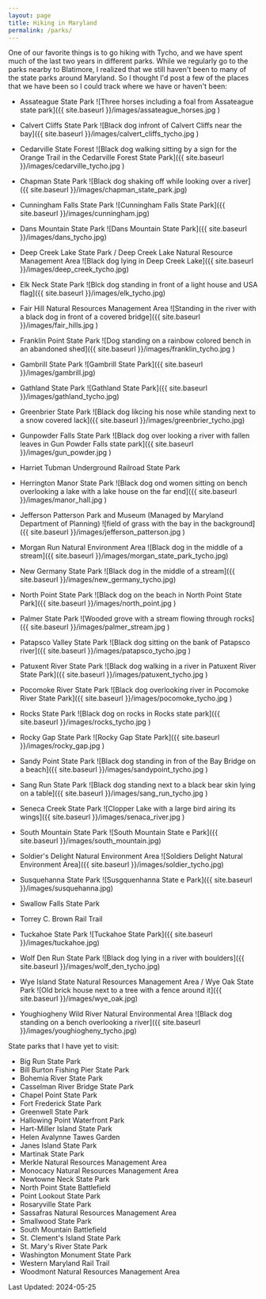 ```yaml
---
layout: page
title: Hiking in Maryland
permalink: /parks/
---
```


One of our favorite things is to go hiking with Tycho, and we have spent much of the last two years in different parks.  While we regularly go to the parks nearby to Blatimore, I realized that we still haven't been to many of the state parks around Maryland. So I thought I'd post a few of the places that we have been so I could track where we have or haven't been:

* Assateague State Park
![Three horses including a foal from Assateague state park]({{ site.baseurl }}/images/assateague_horses.jpg )

* Calvert Cliffs State Park
![Black dog infront of Calvert Cliffs near the bay]({{ site.baseurl }}/images/calvert_cliffs_tycho.jpg )

* Cedarville State Forest
![Black dog walking sitting by a sign for the Orange Trail in the Cedarville Forest State Park]({{ site.baseurl }}/images/cedarville_tycho.jpg )

* Chapman State Park
![Black dog shaking off while looking over a river]({{ site.baseurl }}/images/chapman_state_park.jpg)

* Cunningham Falls State Park
![Cunningham Falls State Park]({{ site.baseurl }}/images/cunningham.jpg)

* Dans Mountain State Park
![Dans Mountain State Park]({{ site.baseurl }}/images/dans_tycho.jpg)

* Deep Creek Lake State Park / Deep Creek Lake Natural Resource Management Area
![Black dog lying in Deep Creek Lake]({{ site.baseurl }}/images/deep_creek_tycho.jpg)


* Elk Neck State Park
![Blck dog standing in front of a light house and USA flag]({{ site.baseurl }}/images/elk_tycho.jpg)

* Fair Hill Natural Resources Management Area
![Standing in the river with a black dog in front of a covered bridge]({{ site.baseurl }}/images/fair_hills.jpg )

* Franklin Point State Park
![Dog standing on a rainbow colored bench in an abandoned shed]({{ site.baseurl }}/images/franklin_tycho.jpg )

* Gambrill State Park
![Gambrill State Park]({{ site.baseurl }}/images/gambrill.jpg)

* Gathland State Park
![Gathland State Park]({{ site.baseurl }}/images/gathland_tycho.jpg)

* Greenbrier State Park
![Black dog likcing his nose while standing next to a snow covered lack]({{ site.baseurl }}/images/greenbrier_tycho.jpg)


* Gunpowder Falls State Park
![Black dog over looking a river with fallen leaves in Gun Powder Falls state park]({{ site.baseurl }}/images/gun_powder.jpg )

* Harriet Tubman Underground Railroad State Park

* Herrington Manor State Park
![Black dog ond women sitting on bench overlooking a lake with a lake house on the far end]({{ site.baseurl }}/images/manor_hall.jpg )

* Jefferson Patterson Park and Museum (Managed by Maryland Department of Planning)
![field of grass with the bay in the background]({{ site.baseurl }}/images/jefferson_patterson.jpg )

* Morgan Run Natural Environment Area
![Black dog in the middle of a stream]({{ site.baseurl }}/images/morgan_state_park_tycho.jpg)

* New Germany State Park
![Black dog in the middle of a stream]({{ site.baseurl }}/images/new_germany_tycho.jpg)


* North Point State Park
![Black dog on the beach in North Point State Park]({{ site.baseurl }}/images/north_point.jpg )

* Palmer State Park
![Wooded grove with a stream flowing through rocks]({{ site.baseurl }}/images/palmer_stream.jpg )


* Patapsco Valley State Park
![Black dog sitting on the bank of Patapsco river]({{ site.baseurl }}/images/patapsco_tycho.jpg )

* Patuxent River State Park
![Black dog walking in a river in Patuxent River State Park]({{ site.baseurl }}/images/patuxent_tycho.jpg )

* Pocomoke River State Park
![Black dog overlooking river in Pocomoke River State Park]({{ site.baseurl }}/images/pocomoke_tycho.jpg )

* Rocks State Park
![Black dog on rocks in Rocks state park]({{ site.baseurl }}/images/rocks_tycho.jpg )

* Rocky Gap State Park
![Rocky Gap State Park]({{ site.baseurl }}/images/rocky_gap.jpg )

* Sandy Point State Park
![Black dog standing in fron of the Bay Bridge on a beach]({{ site.baseurl }}/images/sandypoint_tycho.jpg )

* Sang Run State Park
![Black dog standing next to a black bear skin lying on a table]({{ site.baseurl }}/images/sang_run_tycho.jpg )

* Seneca Creek State Park
![Clopper Lake with a large bird airing its wings]({{ site.baseurl }}/images/senaca_river.jpg )

* South Mountain State Park
![South Mountain State e Park]({{ site.baseurl }}/images/south_mountain.jpg)

* Soldier's Delight Natural Environment Area
![Soldiers Delight Natural Environment Area]({{ site.baseurl }}/images/soldier_tycho.jpg)


* Susquehanna State Park
![Susgquenhanna State e Park]({{ site.baseurl }}/images/susquehanna.jpg)

* Swallow Falls State Park

* Torrey C. Brown Rail Trail

* Tuckahoe State Park
![Tuckahoe State Park]({{ site.baseurl }}/images/tuckahoe.jpg)

* Wolf Den Run State Park
![Black dog lying in a river with boulders]({{ site.baseurl }}/images/wolf_den_tycho.jpg) 

* Wye Island State Natural Resources Management Area / Wye Oak State Park
![Old brick house next to a tree with a fence around it]({{ site.baseurl }}/images/wye_oak.jpg)

* Youghiogheny Wild River Natural Environmental Area
![Black dog standing on a bench overlooking a river]({{ site.baseurl }}/images/youghiogheny_tycho.jpg) 



State parks that I have yet to visit:
 
* Big Run State Park
* Bill Burton Fishing Pier State Park
* Bohemia River State Park
* Casselman River Bridge State Park
* Chapel Point State Park
* Fort Frederick State Park
* Greenwell State Park
* Hallowing Point Waterfront Park
* Hart-Miller Island State Park
* Helen Avalynne Tawes Garden
* Janes Island State Park
* Martinak State Park
* Merkle Natural Resources Management Area
* Monocacy Natural Resources Management Area
* Newtowne Neck State Park
* North Point State Battlefield
* Point Lookout State Park
* Rosaryville State Park
* Sassafras Natural Resources Management Area
* Smallwood State Park
* South Mountain Battlefield
* St. Clement's Island State Park
* St. Mary's River State Park
* Washington Monument State Park
* Western Maryland Rail Trail
* Woodmont Natural Resources Management Area


Last Updated: 2024-05-25

